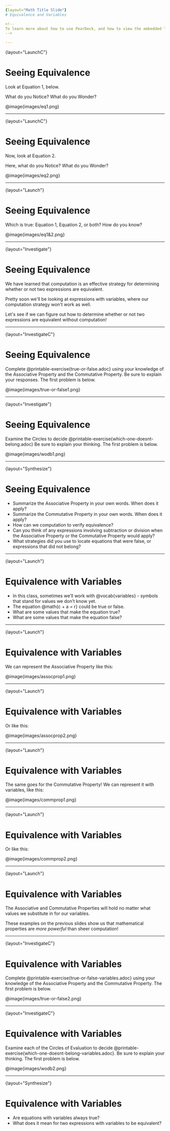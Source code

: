```yaml
---
{layout="Math Title Slide"}
# Equivalence and Variables

<!--
To learn more about how to use PearDeck, and how to view the embedded links on these slides without going into present mode visit https://help.peardeck.com/en
-->

---
```

{layout="LaunchC"}
# Seeing Equivalence

Look at Equation 1, below. 

What do you Notice? What do you Wonder?

@image{images/eq1.png}

<!--
** _Possible responses: The outer circle subtracts @math{4}, the inner circle multiplies 22 and 3. The difference between the two Circles of Evaluation is that @math{22} and @math{3} swap positions._
-->


---
{layout="LaunchC"}
# Seeing Equivalence

Now, look at Equation 2.

Here, what do you Notice? What do you Wonder?

@image{images/eq2.png}

<!--
Possible responses: The same numbers and operations are included. This time, the difference between the Circles of Evaluation is that the 4 moves from the beginning to the end.
-->

---
{layout="Launch"}
# Seeing Equivalence

Which is true: Equation 1, Equation 2, or both? How do you know?

@image{images/eq1&2.png}


<!--
** _The first equation is true. We see the Commutative Property of multiplication being applied when @math{22 \times 3} is transformed to @math{3 \times 22}._
** _In the second equation, it looks as though there has been a misguided attempted to apply the Commutative Property; this does not work because the Commutative Property does not hold for subtraction._
** _We can also use Computation to verify that both sides of the first equation equal @math{62}. The second equation's left side is @math{62}, but its right side is @math{-62}._
-->

---
{layout="Investigate"}
# Seeing Equivalence

We have learned that computation is an effective strategy for determining whether or not two expressions are equivalent. 

Pretty soon we'll be looking at expressions with variables, where our computation strategy won't work as well. 

Let's see if we can figure out how to determine whether or not two expressions are equivalent without computation! 

<!--
For now, while students are still looking at expressions with numbers, they can double check their thinking with computation.
-->

---
{layout="InvestigateC"}
# Seeing Equivalence

Complete @printable-exercise{true-or-false.adoc} using your knowledge of the Associative Property and the Commutative Property. Be sure to explain your responses. The first problem is below.

@image{images/true-or-false1.png}

---
{layout="Investigate"}
# Seeing Equivalence

Examine the Circles to decide @printable-exercise{which-one-doesnt-belong.adoc} Be sure to explain your thinking.  The first problem is below.

@image{images/wodb1.png}

---
{layout="Synthesize"}
# Seeing Equivalence

- Summarize the Associative Property in your own words. When does it apply?
- Summarize the Commutative Property in your own words. When does it apply?
- How can we computation to verify equivalence?
- Can you think of any expressions involving subtraction or division when the Associative Property or the Commutative Property would apply?
- What strategies did you use to locate equations that were false, or expressions that did not belong?



---
{layout="Launch"}
# Equivalence with Variables

- In this class, sometimes we’ll work with @vocab{variables} - symbols that stand for values we don’t know yet.
- The equation @math{c + a = r} could be true or false.
- What are some values that make the equation true?
- What are some values that make the equation false?

<!--
- What are some values that make the equation true?
** _Sample answer: @math{c = 5}, @math{a = 10}, @math{r = 15}_
- What are some values that make the equation false?
** _Sample answer: @math{c = 1}, @math{a = 2}, @math{r = 900}_
-->


---
{layout="Launch"}
# Equivalence with Variables

We can represent the Associative Property like this:

@image{images/assocprop1.png}


---
{layout="Launch"}
# Equivalence with Variables

Or like this:

@image{images/assocprop2.png}


---
{layout="Launch"}
# Equivalence with Variables

The same goes for the Commutative Property! We can represent it with variables, like this:

@image{images/commprop1.png}

---
{layout="Launch"}
# Equivalence with Variables

Or like this:

@image{images/commprop2.png}

---
{layout="Launch"}
# Equivalence with Variables

The Associative and Commutative Properties will hold no matter what values we substitute in for our variables.

These examples on the previous slides show us that mathematical properties are _more powerful_ than sheer computation!

<!--
We can't use computation to prove that @math{12 + h} and @math{h + 12} are equivalent  – because without knowing what @math{h} is, we can't evaluate the expression! Commutativity lets us prove that these expressions are equivalent even with variables.
-->


---
{layout="InvestigateC"}
# Equivalence with Variables

Complete @printable-exercise{true-or-false-variables.adoc} using your knowledge of the Associative Property and the Commutative Property. The first problem is below.

@image{images/true-or-false2.png}

<!--
This activity (and the subsequent one) invites students to apply their knowledge of the Associative and Commutative Properties in equations and Circles of Evaluation that include variables. For some students, this cognitive leap can be a challenging one. The familiarity of the workbook pages (they all parallel those in the previous section) can make this transition a bit smoother.

Students are also welcome to choose values to represent the variables if they in fact want to evaluate the expressions to confirm if they are equivalent (or not). Early finishers can substitute in numbers of their choosing to confirm that their analyses of the Circles of Evaluation are correct. The ability to make substitutions to check equivalence is an extremely valuable skill.
-->

---
{layout="InvestigateC"}
# Equivalence with Variables

Examine each of the Circles of Evaluation to decide @printable-exercise{which-one-doesnt-belong-variables.adoc}. Be sure to explain your thinking. The first problem is below.

@image{images/wodb2.png}

<!--
If students get stuck, ask: What do you notice, at first glance? What makes the Circles of Evaluation alike? What makes them different?
-->

---
{layout="Synthesize"}
# Equivalence with Variables

- Are equations with variables always true?
- What does it mean for two expressions with variables to be equivalent?

<!--
- Are equations with variables always true?
** _No. If we see a representation of the Associative Property or the Commutative Property, then yes. An equation such as @math{j - y = y - j} is only sometimes true. And an equation like @math{g \times 0 = 600} is never true._
- What does it mean for two expressions with variables to be equivalent?
** _When two expressions with variables are equivalent, that means that *no matter what number we substitute in,* we will still get the same result._
-->